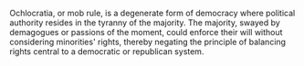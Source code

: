 
Ochlocratia, or mob rule, is a degenerate form of democracy where political authority resides in the tyranny of the majority. The majority, swayed by demagogues or passions of the moment, could enforce their will without considering minorities' rights, thereby negating the principle of balancing rights central to a democratic or republican system.

